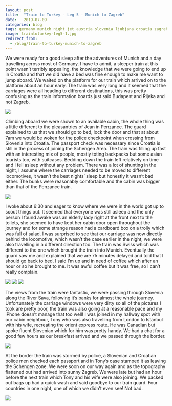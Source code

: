 ```yaml
---
layout: post
title:  "Train to Turkey - Leg 5 - Munich to Zagreb"
date:   2019-07-09
categories: blog
tags: germany munich night jet austria slovenia ljubjana croatia zagreb sleeper traintoturkey owen trains rail travel inter-rail
image: traintoturkey-leg5-1.jpg
redirect_from:
  - /blog/train-to-turkey-munich-to-zagreb
---
```


We were ready for a good sleep after the adventures of Munich and a day travelling across most of Germany. I have to admit, a sleeper train at this point wasn’t terribly appealing, the knowledge that we were going to end up in Croatia and that we did have a bed was fine enough to make me want to jump aboard. We waited on the platform for our train which arrived on to the platform about an hour early. The train was very long and it seemed that the carriages were all heading to different destinations, this was pretty confusing as the train information boards just said Budapest and Rijeka and not Zagreb.

![][traintoturkey-leg5-2]

Climbing aboard we were shown to an available cabin, the whole thing was a little different to the pleasantries of Jean in Penzance. The guard explained to us that we should go to bed, lock the door and that at about 7am we would be woken for the police checkpoint when crossing from Slovenia into Croatia. The passport check was necessary since Croatia is still in the process of joining the Schengen Area. The train was filling up fast with an interesting mix of people, mostly toting backpacks but some asian tourists too, with suitcases. Bedding down the train left relatively on time and I fell asleep without any problem. There was a lot of shunting in the night, I assume where the carriages needed to be moved to different locomotives, it wasn’t the best nights’ sleep but honestly it wasn’t bad either. The bunks were reasonably comfortable and the cabin was bigger than that of the Penzance train.

![][traintoturkey-leg5-3]

I woke about 6:30 and eager to know where we were in the world got up to scout things out. It seemed that everyone was still asleep and the only person I found awake was an elderly lady right at the front next to the toilets, she seemed to have kept her cabin door open throughout the journey and for some strange reason had a cardboard box on a trolly which was full of salad. I was surprised to see that our carriage was now directly behind the locomotive, which wasn’t the case earlier in the night, we were also travelling in a different direction too. The train was Swiss which was different to the one which brought the train into Munich. Eventually the guard saw me and explained that we are 75 minutes delayed and told that I should go back to bed. I said I’m up and in need of coffee which after an hour or so he brought to me. It was awful coffee but it was free, so I can’t really complain.

![][traintoturkey-leg5-4]
![][traintoturkey-leg5-5]
![][traintoturkey-leg5-6]

The views from the train were fantastic, we were passing through Slovenia along the River Sava, following it’s banks for almost the whole journey. Unfortunately the carriage windows were very dirty so all of the pictures I took are pretty poor, the train was also going at a reasonable pace and my iPhone doesn’t manage that too well! I was joined in my hallway spot with our cabin neighbour, Tony who was also travelling from London to Istanbul with his wife, recreating the orient express route. He was Canadian but spoke fluent Slovenian which for him was pretty handy. We had a chat for a good few hours as our breakfast arrived and we passed through the border.

![][traintoturkey-leg5-7]

At the border the train was stormed by police, a Slovenian and Croatian police men checked each passport and in Tony’s case stamped it as leaving the Schengen zone. We were soon on our way again and as the topography flattened out had arrived into sunny Zagreb. We were late but had an hour before the next train which Tony and his wife were also joining. We packed out bags up had a quick wash and said goodbye to our train guard. Four countries in one night, one of which we didn’t even see! Not bad.

![][traintoturkey-leg5-8]

[traintoturkey-leg5-1]: /assets/img/traintoturkey-leg5-1.jpg
[traintoturkey-leg5-2]: /assets/img/traintoturkey-leg5-2.jpg
[traintoturkey-leg5-3]: /assets/img/traintoturkey-leg5-3.jpg
[traintoturkey-leg5-4]: /assets/img/traintoturkey-leg5-4.jpg
[traintoturkey-leg5-5]: /assets/img/traintoturkey-leg5-5.jpg
[traintoturkey-leg5-6]: /assets/img/traintoturkey-leg5-6.jpg
[traintoturkey-leg5-7]: /assets/img/traintoturkey-leg5-7.jpg
[traintoturkey-leg5-8]: /assets/img/traintoturkey-leg5-8.jpg

